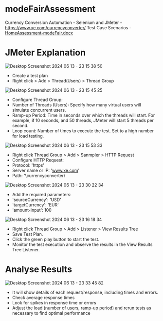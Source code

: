 # modeFairAssessment
Currency Conversion Automation - Selenium and JMeter - https://www.xe.com/currencyconverter/
Test Case Scenarios - [HomeAssessment-modeFair.docx](https://github.com/user-attachments/files/15823361/HomeAssessment-modeFair.docx)

# JMeter Explanation
![Desktop Screenshot 2024 06 13 - 23 15 38 50](https://github.com/itsafq/modeFairAssessment/assets/85685386/58f168c6-16e1-44c8-8828-4bb99a9f2624)
- Create a test plan
- Right click > Add > Thread(Users) > Thread Group

![Desktop Screenshot 2024 06 13 - 23 15 45 25](https://github.com/itsafq/modeFairAssessment/assets/85685386/e3be53ce-af90-4f64-b742-bf7b896c7a73)
- Configure Thread Group:
- Number of Threads (Users): Specify how many virtual users will simulate concurrent users.
- Ramp-up Period: Time in seconds over which the threads will start. For example, if 10 seconds, and 50 threads, JMeter will start 5 threads per second.
- Loop count: Number of times to execute the test. Set to a high number for load testing.

![Desktop Screenshot 2024 06 13 - 23 15 53 33](https://github.com/itsafq/modeFairAssessment/assets/85685386/95ce3a6f-6018-4dbf-bb0c-9e287009c3c9)
- Right click Thread Group > Add > Sanmpler > HTTP Request
- Configure HTTP Request:
- Protocol: 'https'
- Server name or IP: 'www.xe.com'
- Path: '\currencyconverter\

![Desktop Screenshot 2024 06 13 - 23 30 22 34](https://github.com/itsafq/modeFairAssessment/assets/85685386/33e07e35-ec18-4ba5-8b5b-dbfc652aa8e7)
- Add the required parameters:
- 'sourceCurrency': 'USD'
- 'targetCurrency': 'EUR'
- 'amount-input': 100

![Desktop Screenshot 2024 06 13 - 23 16 18 34](https://github.com/itsafq/modeFairAssessment/assets/85685386/2d15b598-6aec-4033-bdf9-286af3d4b512)
- Right click Thread Group > Add > Listener > View Results Tree
- Save Test Plan.
- Click the green play button to start the test.
- Monitor the test execution and observe the results in the View Results Tree Listener.

# Analyse Results
![Desktop Screenshot 2024 06 13 - 23 33 45 82](https://github.com/itsafq/modeFairAssessment/assets/85685386/f29fbc1e-5ab7-4161-9dba-a56d23c29c21)
- It will show details of each request/response, including times and errors.
- Check average response times
- Look for spikes in response time or errors
- Adjust the load (number of users, ramp-up period) and rerun tests as necessary to find optimal performance
